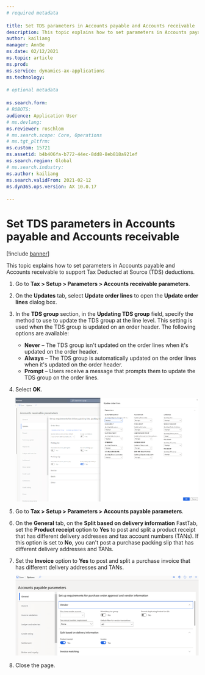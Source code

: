 ```yaml
---
# required metadata

title: Set TDS parameters in Accounts payable and Accounts receivable
description: This topic explains how to set parameters in Accounts payable and Accounts receivable to support Tax Deducted at Source (TDS) deductions.
author: kailiang
manager: AnnBe
ms.date: 02/12/2021
ms.topic: article
ms.prod: 
ms.service: dynamics-ax-applications
ms.technology: 

# optional metadata

ms.search.form: 
# ROBOTS: 
audience: Application User
# ms.devlang: 
ms.reviewer: roschlom
# ms.search.scope: Core, Operations
# ms.tgt_pltfrm: 
ms.custom: 15721
ms.assetid: b4b406fa-b772-44ec-8dd8-8eb818a921ef
ms.search.region: Global
# ms.search.industry: 
ms.author: kailiang
ms.search.validFrom: 2021-02-12
ms.dyn365.ops.version: AX 10.0.17

---
```


# Set TDS parameters in Accounts payable and Accounts receivable

[!include [banner](../includes/banner.md)]

This topic explains how to set parameters in Accounts payable and Accounts receivable to support Tax Deducted at Source (TDS) deductions.

1. Go to **Tax \> Setup \> Parameters \> Accounts receivable parameters**.
2. On the **Updates** tab, select **Update order lines** to open the **Update order lines** dialog box.
3. In the **TDS group** section, in the **Updating TDS group** field, specify the method to use to update the TDS group at the line level. This setting is used when the TDS group is updated on an order header. The following options are available:

    - **Never** – The TDS group isn't updated on the order lines when it's updated on the order header.
    - **Always** – The TDS group is automatically updated on the order lines when it's updated on the order header.
    - **Prompt** – Users receive a message that prompts them to update the TDS group on the order lines.
4. Select **OK**.

    [![Update order lines dialog box](./media/apac-ind-TDS-26.PNG)](./media/apac-ind-TDS-26.PNG)

5. Go to **Tax \> Setup \> Parameters \> Accounts payable parameters**.
6. On the **General** tab, on the **Split based on delivery information** FastTab, set the **Product receipt** option to **Yes** to post and split a product receipt that has different delivery addresses and tax account numbers (TANs). If this option is set to **No**, you can't post a purchase packing slip that has different delivery addresses and TANs.
7. Set the **Invoice** option to **Yes** to post and split a purchase invoice that has different delivery addresses and TANs.

    [![Split based on delivery information FastTab](./media/apac-ind-TDS-25.png)](./media/apac-ind-TDS-25.png)

8. Close the page.
